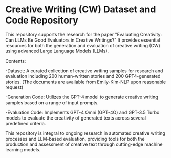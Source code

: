 # Creative Writing (CW) Dataset and Code Repository
This repository supports the research for the paper "Evaluating Creativity: Can LLMs Be Good Evaluators in Creative Writings?" It provides essential resources for both the generation and evaluation of creative writing (CW) using advanced Large Language Models (LLMs).

Contents:

-Dataset: A curated collection of creative writing samples for research and evaluation including 200 human-written stories and 200 GPT4-generated stories.
(The documents are available from Emily-Kim-NLP upon reasonable request)

-Generation Code: Utilizes the GPT-4 model to generate creative writing samples based on a range of input prompts.

-Evaluation Code: Implements GPT-4 Omni (GPT-4O) and GPT-3.5 Turbo models to evaluate the creativity of generated texts across several predefined criteria.



This repository is integral to ongoing research in automated creative writing processes and LLM-based evaluation, providing tools for both the production and assessment of creative text through cutting-edge machine learning models.

